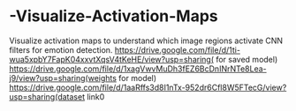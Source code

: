 # -Visualize-Activation-Maps
Visualize activation maps to understand which image regions activate CNN filters for emotion detection.
https://drive.google.com/file/d/1ti-wua5xpbY7FapK04xxvtXqsV4tKeHE/view?usp=sharing( for saved model)
https://drive.google.com/file/d/1xagVwvMuDh3fEZ6BcDnINrNTe8Lea-j9/view?usp=sharing(weights for model)
https://drive.google.com/file/d/1aaRffs3d8I1nTx-952dr6Cfl8W5FTecG/view?usp=sharing(dataset link0
